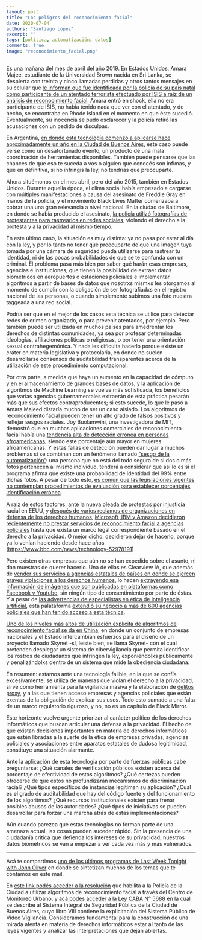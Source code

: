 ```yaml
---
layout: post
title: "Los peligros del reconocimiento facial"
date: 2020-07-04
authors: "Santiago López"
excerpt: ""
tags: [política, automatización, datos]
comments: true
image: "reconocimiento_facial.png"
---
```


Es una mañana del mes de abril del año 2019. En Estados Unidos, Amara Majee, estudiante de la Universidad Brown nacida en Sri Lanka, se despierta con treinta y cinco llamadas perdidas y otros tantos mensajes en su celular que [le informan que fue identificada por la policía de su país natal como participante de un atentado terrorista efectuado por ISIS a raíz de un análisis de reconocimiento facial](https://www.washingtonpost.com/nation/2019/04/26/sri-lankan-police-wrongly-identify-brown-university-student-wanted-suspect-terror-attack/). Amara entró en shock, ella no era participante de ISIS, no había tenido nada que ver con el atentado, y de hecho, se encontraba en Rhode Island en el momento en que éste sucedió. Eventualmente, su inocencia se pudo esclarecer y la policía retiró las acusaciones con un pedido de disculpas.

En Argentina, [en donde esta tecnología comenzó a aplicarse hace aproximadamente un año en la Ciudad de Buenos Aires](https://www.lanacion.com.ar/seguridad/usaran-primera-vez-sistema-reconocimiento-facial-atrapar-nid2241360), este caso puede verse como un desafortunado evento, un producto de una mala coordinación de herramientas disponibles. También puede pensarse que las chances de que eso te suceda a vos o alguien que conocés son ínfimas, y que en definitiva, si no infringís la ley, no tendrías que preocuparte.

Ahora situémonos en el mes abril, pero del año 2015, también en Estados Unidos. Durante aquella época, el clima social había empezado a cargarse con múltiples manifestaciones a causa del asesinato de Freddie Gray en manos de la policía, y el movimiento Black Lives Matter comenzaba a cobrar una una gran relevancia a nivel nacional. En la ciudad de Baltimore, en donde se había producido el asesinato, [la policía utilizó fotografías de protestantes para rastrearlos en redes sociales](https://www.nytimes.com/2020/06/09/technology/facial-recognition-software.html), violando el derecho a la protesta y a la privacidad al mismo tiempo.

En este último caso, la situación es muy distinta: ya no pasa por estar al día con la ley, y por lo tanto no tener que preocuparte de que una imagen tuya tomada por una cámara de seguridad pueda utilizarse para rastrear tu identidad, ni de las pocas probabilidades de que se te confunda con un criminal. El problema pasa más bien por saber qué harán esas empresas, agencias e instituciones, que tienen la posibilidad de extraer datos biométricos en aeropuertos o estaciones policiales e implementar algoritmos a partir de bases de datos que nosotrxs mismxs les otorgamos al momento de cumplir con la obligación de ser fotografiadxs en el registro nacional de las personas, o cuando simplemente subimos una foto nuestra taggeada a una red social.

Podría ser que en el mejor de los casos esta técnica se utilice para detectar redes de crimen organizado, o para prevenir atentados, por ejemplo. Pero también puede ser utilizada en muchos países para amedrentar los derechos de distintas comunidades, ya sea por profesar determinadas ideologías, afiliaciones políticas o religiosas, o por tener una orientación sexual contrahegemónica. Y nada les dificulta hacerlo porque existe un cráter en materia legislativa y protocolaria, en donde no suelen desarrollarse consensos de auditabilidad transparentes acerca de la utilización de este procedimiento computacional.

Por otra parte, a medida que haya un aumento en la capacidad de cómputo y en el almacenamiento de grandes bases de datos, y la aplicación de algoritmos de Machine Learning se vuelve más sofisticada, los beneficios que varias agencias gubernamentales extraerán de esta práctica pesarán más que sus efectos contraproducentes; si esto sucede, lo que le pasó a Amara Majeed distaría mucho de ser un caso aislado. Los algoritmos de reconocimiento facial pueden tener un alto grado de falsos positivos y reflejar sesgos raciales. Joy Buolamwini, una investigadora de MIT, demostró que en muchas aplicaciones comerciales de reconocimiento facial había una [tendencia alta de detección errónea en personas afroamericanas](http://news.mit.edu/2018/study-finds-gender-skin-type-bias-artificial-intelligence-systems-0212), siendo este porcentaje aún mayor en mujeres afroamericanas. Y estas fallas de detección pueden dar lugar a muchos problemas si se combinan con un fenómeno llamado [“sesgo de la automatización”](https://thewire.in/tech/india-is-falling-down-the-facial-recognition-rabbit-hole): una persona que no está del todo segura de si dos o más fotos pertenecen al mismo individuo, tenderá a considerar que así lo es si el programa afirma que existe una probabilidad de identidad del 99% entre dichas fotos. A pesar de todo esto, [es común que las legislaciones vigentes no contemplan procedimientos de evaluación para establecer porcentajes identificación errónea](https://venturebeat.com/2020/01/15/congress-moves-toward-facial-recognition-regulation/).

A raíz de estos factores, ante la nueva oleada de protestas por injusticia racial en EEUU, y [después de varios reclamos de organizaciones en defensa de los derechos humanos](https://www.amnesty.org/en/latest/research/2020/06/amnesty-international-calls-for-ban-on-the-use-of-facial-recognition-technology-for-mass-surveillance/), [Microsoft, IBM y Amazon decidieron recientemente no prestar servicios de reconocimiento facial a agencias policiales](https://www.washingtonpost.com/technology/2020/06/11/microsoft-facial-recognition/) hasta que exista un marco legal correspondiente basado en el derecho a la privacidad. O mejor dicho: decidieron dejar de hacerlo, porque ya lo venían haciendo desde hace años (https://www.bbc.com/news/technology-52978191) .

Pero existen otras empresas que aún no se han expedido sobre el asunto, ni dan muestras de querer hacerlo. Una de ellas es Clearview IA, que además de [vender sus servicios a agencias estatales de países en donde se ejercen graves violaciones a los derechos humanos](https://www.business-humanrights.org/en/civil-society-social-media-companies-raise-human-rights-concerns-about-clearview-ais-online-mining-of-data-potential-expansion-plans), lo hacen [extrayendo esa información de imágenes que son publicadas en plataformas como Facebook y Youtube](https://www.theverge.com/2020/2/6/21126063/facebook-clearview-ai-image-scraping-facial-recognition-database-terms-of-service-twitter-youtube), sin ningún tipo de consentimiento por parte de éstas. Y a pesar de [las advertencias de especialistas en ética de inteligencia artificial](https://georgianpartners.com/episode-93-facial-recognition-demographic-analysis-and-more-with-timnit-gebru/), esta palataforma [extendió su negocio a más de 600 agencias policiales que han tenido acceso a esta técnica](https://www.nytimes.com/2020/01/18/technology/clearview-privacy-facial-recognition.html).

[Uno de los niveles más altos de utilización explícita de algoritmos de reconocimiento facial se da en China](https://www.nytimes.com/2018/07/08/business/china-surveillance-technology.html), en donde un conjunto de empresas nacionales y el Estado intercambian esfuerzos para el diseño de un proyecto llamado Skynet -sí, leíste bien, se llama Skynet- con el cual pretenden desplegar un sistema de cibervigilancia que permita identificar los rostros de ciudadanxs que infringen la ley, exponiéndolxs públicamente y penalizándolxs dentro de un sistema que mide la obediencia ciudadana.

En resumen: estamos ante una tecnología falible, en la que se confía excesivamente, se utiliza de maneras que violan el derecho a la privacidad, sirve como herramienta para la vigilancia masiva y la elaboración de [delitos proxy](https://filosofiadelfuturo.com/delitos-proxy/), y a las que tienen acceso empresas y agencias policiales que están exentas de la obligación de explicar sus usos. Todo esto sumado a una falta de un marco regulatorio riguroso, y no, no es un capítulo de Black Mirror.

Este horizonte vuelve urgente priorizar al carácter político de los derechos informáticos que buscan articular una defensa a la privacidad. El hecho de que existan decisiones importantes en materia de derechos informáticos que estén libradas a la suerte de la ética de empresas privadas, agencias policiales y asociaciones entre aparatos estatales de dudosa legitimidad, constituye una situación alarmante.

Ante la aplicación de esta tecnología por parte de fuerzas públicas cabe preguntarse: ¿Qué canales de verificación públicos existen acerca del porcentaje de efectividad de estos algoritmos? ¿Qué certezas pueden ofrecerse de que estos no profundizarán mecanismos de discriminación racial? ¿Qué tipos específicos de instancias legitiman su aplicación? ¿Cual es el grado de auditabilidad que hay del código fuente y del funcionamiento de los algoritmos? ¿Qué recursos institucionales existen para frenar posibles abusos de las autoridades? ¿Qué tipos de iniciativas se pueden desarrollar para forzar una marcha atrás de estas implementaciones?

Aún cuando parezca que estas tecnologías no forman parte de una amenaza actual, las cosas pueden suceder rápido. Sin la presencia de una ciudadanía crítica que defienda los intereses de su privacidad, nuestros datos biométricos se van a empezar a ver cada vez más y más vulnerados.

---
Acá te compartimos [uno de los últimos programas de Last Week Tonight with John Oliver](https://m.youtube.com/watch?v=jZjmlJPJgug&t=7s)
en donde se sintetizan muchos de los temas que te contamos en este mail.

En [este link podés acceder a la resolución](https://adc.org.ar/wp-content/uploads/2020/02/Respuesta-PAIP-reconocimiento-facial-GCBA.pdf) que habilita a la Policía de la Ciudad a utilizar algoritmos de reconocimiento facial a través del Centro de Monitoreo Urbano, y [acá podes acceder a la Ley CABA N° 5688](http://www2.cedom.gob.ar/es/legislacion/normas/leyes/ley5688.html) en la cual se describe al Sistema Integral de Seguridad Pública de la Ciudad de Buenos Aires, cuyo libro VIII contiene la explicitación del Sistema Público de Video Vigilancia. Consideramos fundamental para la construcción de una mirada atenta en materia de derechos informáticos estar al tanto de las leyes vigentes y analizar las interpretaciones que dejan abiertas.